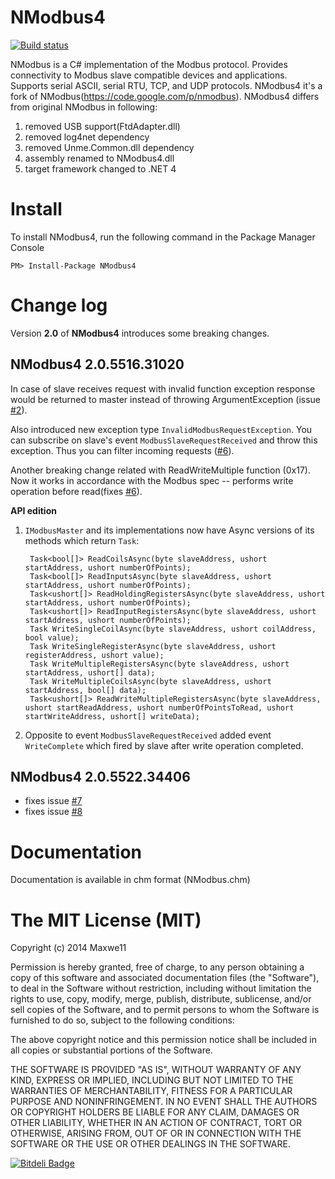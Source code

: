 NModbus4
=======
[![Build status](https://ci.appveyor.com/api/projects/status/xh645h4skw32pu6j?svg=true)](https://ci.appveyor.com/project/Maxwe11/nmodbus4)

NModbus is a C# implementation of the Modbus protocol.
Provides connectivity to Modbus slave compatible devices and applications.
Supports serial ASCII, serial RTU, TCP, and UDP protocols.
NModbus4 it's a fork of NModbus(https://code.google.com/p/nmodbus).
NModbus4 differs from original NModbus in following:

1. removed USB support(FtdAdapter.dll)
2. removed log4net dependency
3. removed Unme.Common.dll dependency
4. assembly renamed to NModbus4.dll
5. target framework changed to .NET 4

Install
=======

To install NModbus4, run the following command in the Package Manager Console

    PM> Install-Package NModbus4

Change log
=======

Version **2.0** of **NModbus4** introduces some breaking changes.
## NModbus4 2.0.5516.31020 ##
In case of slave receives request with invalid function exception response would be returned to master instead of throwing ArgumentException (issue [#2](/../../issues/2)). 

Also introduced new exception type `InvalidModbusRequestException`. You can subscribe on slave's event `ModbusSlaveRequestReceived` and throw this exception. Thus you can filter incoming requests ([#6](/../../issues/6)).

Another breaking change related with ReadWriteMultiple function (0x17). Now it works in accordance with the Modbus spec -- performs write operation before read(fixes [#6](/../../issues/6)).

**API edition**

1. `IModbusMaster` and its implementations now have Async versions of its methods which return `Task`:

        Task<bool[]> ReadCoilsAsync(byte slaveAddress, ushort startAddress, ushort numberOfPoints);
        Task<bool[]> ReadInputsAsync(byte slaveAddress, ushort startAddress, ushort numberOfPoints);
        Task<ushort[]> ReadHoldingRegistersAsync(byte slaveAddress, ushort startAddress, ushort numberOfPoints);
        Task<ushort[]> ReadInputRegistersAsync(byte slaveAddress, ushort startAddress, ushort numberOfPoints);
        Task WriteSingleCoilAsync(byte slaveAddress, ushort coilAddress, bool value);
        Task WriteSingleRegisterAsync(byte slaveAddress, ushort registerAddress, ushort value);
        Task WriteMultipleRegistersAsync(byte slaveAddress, ushort startAddress, ushort[] data);
        Task WriteMultipleCoilsAsync(byte slaveAddress, ushort startAddress, bool[] data);
        Task<ushort[]> ReadWriteMultipleRegistersAsync(byte slaveAddress, ushort startReadAddress, ushort numberOfPointsToRead, ushort startWriteAddress, ushort[] writeData);

2. Opposite to event `ModbusSlaveRequestReceived` added event `WriteComplete` which fired by slave after write operation completed.

## NModbus4 2.0.5522.34406 ##
 - fixes issue [#7](/../../issues/7)
 - fixes issue [#8](/../../issues/8)

Documentation
=======
Documentation is available in chm format (NModbus.chm)

The MIT License (MIT)
=======
Copyright (c) 2014 Maxwe11

Permission is hereby granted, free of charge, to any person obtaining a copy
of this software and associated documentation files (the "Software"), to deal
in the Software without restriction, including without limitation the rights
to use, copy, modify, merge, publish, distribute, sublicense, and/or sell
copies of the Software, and to permit persons to whom the Software is
furnished to do so, subject to the following conditions:

The above copyright notice and this permission notice shall be included in
all copies or substantial portions of the Software.

THE SOFTWARE IS PROVIDED "AS IS", WITHOUT WARRANTY OF ANY KIND, EXPRESS OR
IMPLIED, INCLUDING BUT NOT LIMITED TO THE WARRANTIES OF MERCHANTABILITY,
FITNESS FOR A PARTICULAR PURPOSE AND NONINFRINGEMENT. IN NO EVENT SHALL THE
AUTHORS OR COPYRIGHT HOLDERS BE LIABLE FOR ANY CLAIM, DAMAGES OR OTHER
LIABILITY, WHETHER IN AN ACTION OF CONTRACT, TORT OR OTHERWISE, ARISING FROM,
OUT OF OR IN CONNECTION WITH THE SOFTWARE OR THE USE OR OTHER DEALINGS IN
THE SOFTWARE.


[![Bitdeli Badge](https://d2weczhvl823v0.cloudfront.net/Maxwe11/nmodbus4/trend.png)](https://bitdeli.com/free "Bitdeli Badge")

